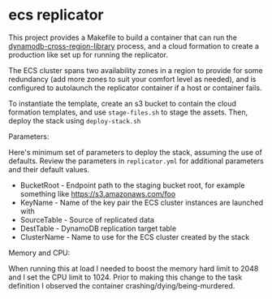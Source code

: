 # ecs replicator

This project provides a Makefile to build a container that can run
the [dynamodb-cross-region-library](https://github.com/awslabs/dynamodb-cross-region-library) process, and
a cloud formation to create a production like set up for running the 
replicator.

The ECS cluster spans two availability zones in a region to provide for
some redundancy (add more zones to suit your comfort level as needed),
and is configured to autolaunch the replicator container if a host or container fails.

To instantiate the template, create an s3 bucket to contain the cloud
formation templates, and use `stage-files.sh` to stage the assets. Then,
deploy the stack using `deploy-stack.sh`

Parameters:

Here's minimum set of parameters to deploy the stack, assuming the use
of defaults. Review the parameters in `replicator.yml` for additional
parameters and their default values.

* BucketRoot - Endpoint path to the staging bucket root, for example something like https://s3.amazonaws.com/foo
* KeyName -  Name of the key pair the ECS cluster instances are launched with
* SourceTable - Source of replicated data
* DestTable - DynamoDB replication target table
* ClusterName - Name to use for the ECS cluster created by the stack


Memory and CPU:

When running this at load I needed to boost the memory hard limit to 2048 and I set
the CPU limit to 1024. Prior to making this change to the task definition I observed the
container crashing/dying/being-murdered.
